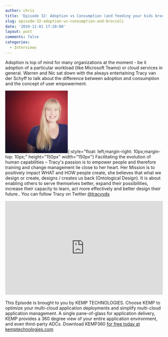 ```yaml
---
author: chris
title: 'Episode 32: Adoption vs Consumption (and feeding your kids broccoli)'
slug: episode-32-adoption-vs-consumption-and-broccoli
date: '2019-11-01 17:20:00'
layout: post
comments: false
categories:
  - Interviews
---
```


Adoption is top of mind for many organizations at the moment - be it adoption of a particular workload (like Microsoft Teams) or cloud services in general. Warren and Nic sat down with the always entertaining Tracy van der Schyff to talk about the difference between adoption and consumption and the concept of user empowerment.

![Tracy](/images/uploads/2019/11/tracy.jpg){:style="float: left;margin-right: 10px;margin-top: 10px;" height="150px" width="150px"} Facilitating the evolution of human capabilities – Tracy's passion is to empower people and therefore training and change management lie close to her heart. Her Mission is to positively impact WHAT and HOW people create, she believes that what we design or create, designs / creates us back (Ontological Design). It is about enabling others to serve themselves better, expand their possibilities, increase their capacity to learn, act more effectively and better design their future.. You can follow Tracy on Twitter [@tracyvds](https://twitter.com/tracyvds)

<p><iframe width="100%" height="300" scrolling="no" frameborder="no" allow="autoplay" src="https://w.soundcloud.com/player/?url=https%3A//api.soundcloud.com/tracks/706624864&color=%23ff5500&auto_play=false&hide_related=false&show_comments=true&show_user=true&show_reposts=false&show_teaser=true&visual=true"></iframe></p>

This Episode is brought to you by KEMP TECHNOLOGIES. Choose KEMP to optimize your multi-cloud application deployments and simplify multi-cloud application management. A single pane-of-glass for application delivery, KEMP provides a 360 degree view of your entire application environment, and even third-party ADCs. Download KEMP360 [for free today at kemptechnologies.com](https://kempte.ch/2MYXjew)
